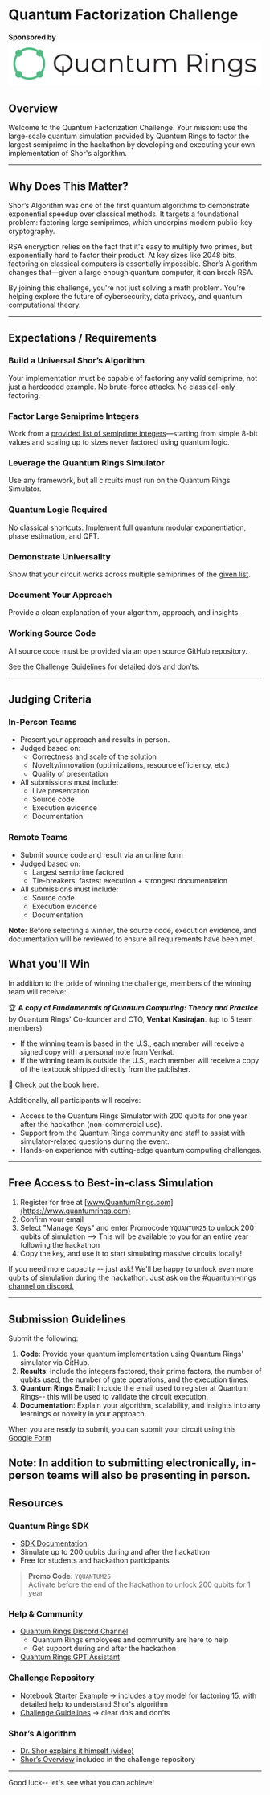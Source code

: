 # Quantum Factorization Challenge

**Sponsored by**
![Quantum Rings](./images/quantum-rings-logo.png)

## Overview
Welcome to the Quantum Factorization Challenge. Your mission: use the large-scale quantum simulation provided by Quantum Rings to factor the largest semiprime in the hackathon by developing and executing your own implementation of Shor's algorithm.

---

## Why Does This Matter?
Shor’s Algorithm was one of the first quantum algorithms to demonstrate exponential speedup over classical methods. It targets a foundational problem: factoring large semiprimes, which underpins modern public-key cryptography.

RSA encryption relies on the fact that it's easy to multiply two primes, but exponentially hard to factor their product. At key sizes like 2048 bits, factoring on classical computers is essentially impossible. Shor’s Algorithm changes that—given a large enough quantum computer, it can break RSA.

By joining this challenge, you're not just solving a math problem. You're helping explore the future of cybersecurity, data privacy, and quantum computational theory.

---

## Expectations / Requirements

### Build a Universal Shor’s Algorithm
Your implementation must be capable of factoring any valid semiprime, not just a hardcoded example. No brute-force attacks. No classical-only factoring.

### Factor Large Semiprime Integers
Work from a [provided list of semiprime integers](./semiprimes.py)—starting from simple 8-bit values and scaling up to sizes never factored using quantum logic.

### Leverage the Quantum Rings Simulator
Use any framework, but all circuits must run on the Quantum Rings Simulator.

### Quantum Logic Required
No classical shortcuts. Implement full quantum modular exponentiation, phase estimation, and QFT.

### Demonstrate Universality
Show that your circuit works across multiple semiprimes of the [given list](./semiprimes.py).

### Document Your Approach
Provide a clean explanation of your algorithm, approach, and insights.

### Working Source Code
All source code must be provided via an open source GitHub repository.

See the [Challenge Guidelines](./challenge-guidelines.md) for detailed do’s and don’ts.

---

## Judging Criteria

### In-Person Teams
- Present your approach and results in person.
- Judged based on:
  - Correctness and scale of the solution
  - Novelty/innovation (optimizations, resource efficiency, etc.)
  - Quality of presentation
- All submissions must include:
  - Live presentation
  - Source code
  - Execution evidence
  - Documentation

### Remote Teams
- Submit source code and result via an online form
- Judged based on:
  - Largest semiprime factored
  - Tie-breakers: fastest execution + strongest documentation
- All submissions must include:
  - Source code
  - Execution evidence
  - Documentation

**Note:** Before selecting a winner, the source code, execution evidence, and documentation will be reviewed to ensure all requirements have been met.

## What you'll Win

In addition to the pride of winning the challenge, members of the winning team will receive:

🏆 **A copy of *Fundamentals of Quantum Computing: Theory and Practice*** by Quantum Rings' Co-founder and CTO, **Venkat Kasirajan**. (up to 5 team members)

- If the winning team is based in the U.S., each member will receive a signed copy with a personal note from Venkat. 
- If the winning team is outside the U.S., each member will receive a copy of the textbook shipped directly from the publisher.

[📖 Check out the book here.](https://www.google.com/books/edition/Fundamentals_of_Quantum_Computing/NVw0EAAAQBAJ?hl=en&gbpv=0)

Additionally, all participants will receive:
- Access to the Quantum Rings Simulator with 200 qubits for one year after the hackathon (non-commercial use).
- Support from the Quantum Rings community and staff to assist with simulator-related questions during the event.
- Hands-on experience with cutting-edge quantum computing challenges.

---

## Free Access to Best-in-class Simulation
1. Register for free at [www.QuantumRings.com](https://www.quantumrings.com)
2. Confirm your email
3. Select "Manage Keys" and enter Promocode ```YQUANTUM25``` to unlock 200 qubits of simulation --> This will be available to you for an entire year following the hackathon
4. Copy the key, and use it to start simulating massive circuits locally!

If you need more capacity -- just ask!  We'll be happy to unlock even more qubits of simulation during the hackathon.  Just ask on the [#quantum-rings channel on discord.](https://discord.com/channels/1326009426141777950/1330328378301087804)

---

## Submission Guidelines

Submit the following:

1. **Code**: Provide your quantum implementation using Quantum Rings'  simulator via GitHub. 
2. **Results**: Include the integers factored, their prime factors, the number of qubits used, the number of gate operations, and the execution times.
3. **Quantum Rings Email**: Include the email used to register at Quantum Rings-- this will be used to validate the circuit execution.
4. **Documentation**: Explain your algorithm, scalability, and insights into any learnings or novelty in your approach.

When you are ready to submit, you can submit your circuit using this [Google Form](https://forms.gle/NzCSnqppQNQCLRsX6)

Note: In addition to submitting electronically, in-person teams will also be presenting in person.
---

## Resources

### Quantum Rings SDK
- [SDK Documentation](https://portal.quantumrings.com/docs)
- Simulate up to 200 qubits during and after the hackathon
- Free for students and hackathon participants

> **Promo Code:** `YQUANTUM25`  
> Activate before the end of the hackathon to unlock 200 qubits for 1 year

### Help & Community
- [Quantum Rings Discord Channel](https://discord.com/channels/1326009426141777950/1330328378301087804)
  - Quantum Rings employees and community are here to help
  - Get support during and after the hackathon
- [Quantum Rings GPT Assistant](https://chatgpt.com/g/g-67d47e3159f88191b20c3aec22410021-quantum-rings-code-help)

### Challenge Repository
- [Notebook Starter Example](./shor.ipynb) → includes a toy model for factoring 15, with detailed help to understand Shor's algorithm
- [Challenge Guidelines](./challenge-guidelines.md) → clear do’s and don’ts

### Shor’s Algorithm
- [Dr. Shor explains it himself (video)](https://youtu.be/hOlOY7NyMfs)
- [Shor’s Overview](./shors-overview.md) included in the challenge repository

---

Good luck-- let's see what you can achieve!
